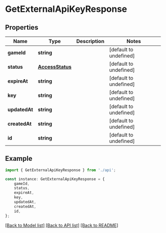 # GetExternalApiKeyResponse


## Properties

Name | Type | Description | Notes
------------ | ------------- | ------------- | -------------
**gameId** | **string** |  | [default to undefined]
**status** | [**AccessStatus**](AccessStatus.md) |  | [default to undefined]
**expireAt** | **string** |  | [default to undefined]
**key** | **string** |  | [default to undefined]
**updatedAt** | **string** |  | [default to undefined]
**createdAt** | **string** |  | [default to undefined]
**id** | **string** |  | [default to undefined]

## Example

```typescript
import { GetExternalApiKeyResponse } from './api';

const instance: GetExternalApiKeyResponse = {
    gameId,
    status,
    expireAt,
    key,
    updatedAt,
    createdAt,
    id,
};
```

[[Back to Model list]](../README.md#documentation-for-models) [[Back to API list]](../README.md#documentation-for-api-endpoints) [[Back to README]](../README.md)
